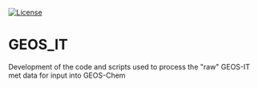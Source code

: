 [![License](https://img.shields.io/badge/License-MIT-blue.svg)](https://github.com/geoschem/GEOS_IT/blob/master/LICENSE.txt)

GEOS_IT
=======

Development of the code and scripts used to process the "raw" GEOS-IT met data for input into GEOS-Chem
